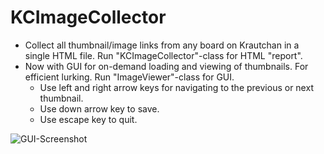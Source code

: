 KCImageCollector
================

- Collect all thumbnail/image links from any board on Krautchan in a single HTML file. Run "KCImageCollector"-class for HTML "report".
- Now with GUI for on-demand loading and viewing of thumbnails. For efficient lurking. Run "ImageViewer"-class for GUI.
    - Use left and right arrow keys for navigating to the previous or next thumbnail.
	- Use down arrow key to save.
	- Use escape key to quit.

![GUI-Screenshot](https://dl.dropbox.com/u/1608301/KCImageViewer.png "KCImageCollector GUI")
